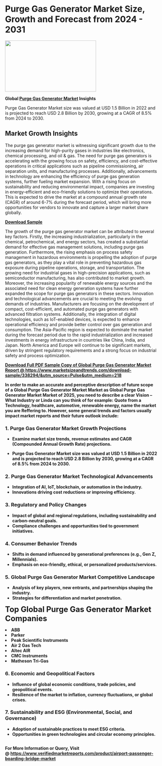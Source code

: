 <H1>Purge Gas Generator Market Size, Growth and Forecast from 2024 - 2031</H1><img class="aligncenter size-medium wp-image-584254" src="https://thirdeyenews.in/wp-content/uploads/2024/09/Global-Market-Research-300x168.jpeg" alt="" width="300" height="168" /><p><strong>Global&nbsp;<a href="https://www.marketsizeandtrends.com/download-sample/338294/&amp;utm_source=Pulse&amp;utm_medium=218">Purge Gas Generator Market</a> Insights</strong></p><p>Purge Gas Generator Market size was valued at USD 1.5 Billion in 2022 and is projected to reach USD 2.8 Billion by 2030, growing at a CAGR of 8.5% from 2024 to 2030.</p><p><h2>Market Growth Insights</h2> <p>The purge gas generator market is witnessing significant growth due to the increasing demand for high-purity gases in industries like electronics, chemical processing, and oil & gas. The need for purge gas generators is accelerating with the growing focus on safety, efficiency, and cost-effective operations in critical applications such as pipeline commissioning, air separation units, and manufacturing processes. Additionally, advancements in technology are enhancing the efficiency of purge gas generation systems, further fueling market expansion. With a rising focus on sustainability and reducing environmental impact, companies are investing in energy-efficient and eco-friendly solutions to optimize their operations. This is expected to drive the market at a compound annual growth rate (CAGR) of around 6-7% during the forecast period, which will bring more opportunities for vendors to innovate and capture a larger market share globally.</p> <p><strong><a href="#">Download Sample</a></strong></p> <p>The growth of the purge gas generator market can be attributed to several key factors. Firstly, the increasing industrialization, particularly in the chemical, petrochemical, and energy sectors, has created a substantial demand for effective gas management solutions, including purge gas generation. Furthermore, the rising emphasis on process safety management in hazardous environments is propelling the adoption of purge gas generators, as they play a vital role in preventing hazardous gas exposure during pipeline operations, storage, and transportation. The growing need for industrial gases in high-precision applications, such as semiconductor manufacturing, has also contributed to market growth. Moreover, the increasing popularity of renewable energy sources and the associated need for clean energy generation systems have further expanded the scope for purge gas generators in these sectors. Innovation and technological advancements are crucial to meeting the evolving demands of industries. Manufacturers are focusing on the development of compact, cost-efficient, and automated purge gas generators with advanced filtration systems. Additionally, the integration of digital technologies, such as IoT-enabled devices, is expected to enhance operational efficiency and provide better control over gas generation and consumption. The Asia-Pacific region is expected to dominate the market during the forecast period due to the rapid industrialization and increased investments in energy infrastructure in countries like China, India, and Japan. North America and Europe will continue to be significant markets, driven by stringent regulatory requirements and a strong focus on industrial safety and process optimization. <p><strong><a href="#"></p><p><span class=""><strong>Download Full PDF Sample Copy of Global Purge Gas Generator Market Report</strong> @ <a href="https://www.marketsizeandtrends.com/download-sample/338294/&amp;utm_source=Pulse&amp;utm_medium=218" target="_blank">https://www.marketsizeandtrends.com/download-sample/338294/&amp;utm_source=Pulse&amp;utm_medium=218</a></span></p><p>In order to make an accurate and perceptive description of future scope of a Global&nbsp;Purge Gas Generator Market Market as Global&nbsp;Purge Gas Generator Market Market of 2025, you need to describe a clear Vision &ndash; What Industry or Linda can you think of for example: Quote from a Technology, healthcare, automotive, renewable energy, name the market you are Reffering to. However, some general trends and factors usually impact market reports and their future outlook include:</p><h3>1.&nbsp;<strong>Purge Gas Generator Market Growth Projections</strong></h3><ul><li>Examine market size trends, revenue estimates and CAGR (Compounded Annual Growth Rate) projections.</li><li><p>Purge Gas Generator Market size was valued at USD 1.5 Billion in 2022 and is projected to reach USD 2.8 Billion by 2030, growing at a CAGR of 8.5% from 2024 to 2030.</p></li></ul><h3>2.&nbsp;<strong>Purge Gas Generator Market Technological Advancements</strong></h3><ul><li>Integration of AI, IoT, blockchain, or automation in the industry.</li><li>Innovations driving cost reductions or improving efficiency.</li></ul><h3>3.&nbsp;<strong>Regulatory and Policy Changes</strong></h3><ul><li>Impact of global and regional regulations, including sustainability and carbon-neutral goals.</li><li>Compliance challenges and opportunities tied to government initiatives.</li></ul><h3>4.&nbsp;<strong>Consumer Behavior Trends</strong></h3><ul><li>Shifts in demand influenced by generational preferences (e.g., Gen Z, Millennials).</li><li>Emphasis on eco-friendly, ethical, or personalized products/services.</li></ul><h3>5.&nbsp;<strong>Global Purge Gas Generator Market Competitive Landscape</strong></h3><ul><li>Analysis of key players, new entrants, and partnerships shaping the industry.</li><li>Strategies for differentiation and market penetration.</li></ul><p data-pm-slice="1 1 []"><span style="color: inherit; font-family: inherit; font-size: 25px;">Top Global Purge Gas Generator Market Companies</span></p><div class="" data-test-id=""><p><li>ABB</li><li> Parker</li><li> Peak Scientific Instruments</li><li> Air 2 Gas Tech</li><li> Altec AIR</li><li> CMC Instruments</li><li> Matheson Tri-Gas</li></p></div><h3>6.&nbsp;<strong>Economic and Geopolitical Factors</strong></h3><ul><li>Influence of global economic conditions, trade policies, and geopolitical events.</li><li>Resilience of the market to inflation, currency fluctuations, or global crises.</li></ul><h3>7.&nbsp;<strong>Sustainability and ESG (Environmental, Social, and Governance)</strong></h3><ul><li>Adoption of sustainable practices to meet ESG criteria.</li><li>Opportunities in green technologies and circular economy principles.</li></ul><h2><strong style="font-size: 14px;">For More Information or Query, Visit @&nbsp;</strong><a style="background-color: #ffffff; font-size: 14px;" href="https://www.marketsizeandtrends.com/report/purge-gas-generator-market/" target="_blank">https://www.verifiedmarketreports.com/product/airport-passenger-boarding-bridge-market</a></h2>
